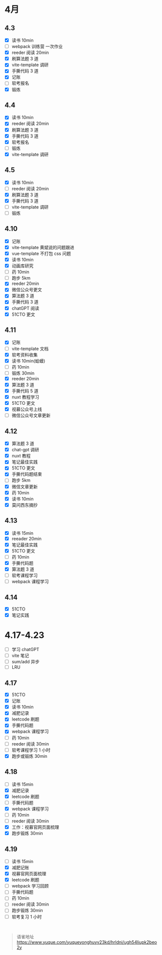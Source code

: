 # 4月
## 4.3

- [x] 读书 10min
- [ ] webpack 训练营 一次作业
- [x] reeder 阅读 20min
- [x] 刷算法题 3 道
- [x] vite-template 调研
- [x] 手撕代码 3 道
- [x] 记账
- [ ] 软考报名
- [x] 锻炼

## 4.4

- [x] 读书 10min
- [x] reeder 阅读 20min
- [x] 刷算法题 3 道
- [x] 手撕代码 3 道
- [x] 软考报名
- [ ] 锻炼
- [x] vite-template 调研

## 4.5

- [x] 读书 10min
- [ ] reeder 阅读 20min
- [x] 刷算法题 3 道
- [x] 手撕代码 3 道
- [ ] vite-template 调研
- [ ] 锻炼

## 4.10

- [x] 记账
- [x] vite-template 黄斌说的问题跟进
- [x] vue-template 不打包 css 问题
- [x] 读书 10min
- [x] 动画库研究
- [ ] 药 10min
- [ ] 跑步 5km
- [x] reeder 20min
- [x] 微信公众号更文
- [x] 算法题 3 道
- [x] 手撕代码 3 道
- [x] chatGPT 阅读
- [x] 51CTO 更文

## 4.11

- [x] 记账
- [ ] vite-template 文档
- [x] 软考资料收集
- [x] 读书 10min(蛤蟆)
- [ ] 药 10min
- [ ] 锻炼 30min
- [x] reeder 20min
- [x] 算法题 3 道
- [x] 手撕代码 5 道
- [x] nuxt 教程学习
- [x] 51CTO 更文
- [x] 视募公众号上线
- [ ] 微信公众号文章更新

## 4.12

- [x] 算法题 3 道
- [x] chat-gpt 调研
- [x] nuxt 教程
- [x] 笔记最佳实践
- [x] 51CTO 更文
- [x] 手撕代码题结束
- [ ] 跑步 5km
- [x] 微信文章更新
- [x] 药 10min
- [x] 读书 10min
- [x] 莫问西东摘抄

## 4.13

- [x] 读书 15min
- [x] reeader 20min
- [x] 笔记最佳实践
- [x] 51CTO 更文
- [ ] 药 10min
- [x] 手撕代码题
- [x] 算法题 3 道
- [ ] 软考课程学习
- [ ] webpack 课程学习

## 4.14

- [x] 51CTO
- [x] 笔记实践

# 4.17-4.23

- [ ] 学习 chatGPT
- [ ] vite 笔记
- [ ] sum/add 异步
- [ ] LRU

## 4.17

- [x] 51CTO
- [x] 记账
- [x] 读书 10min
- [x] 减肥记录
- [x] leetcode 刷题
- [x] 手撕代码题
- [x] webpack 课程学习
- [ ] 药 10min
- [ ] reeder 阅读 30min
- [ ] 软考课程学习 1 小时
- [x] 跑步或锻炼 30min

## 4.18

- [ ] 读书 15min
- [x] 减肥记录
- [x] leetcode 刷题
- [ ] 手撕代码题
- [x] webpack 课程学习
- [ ] 药 10min
- [ ] reeder 阅读 30min
- [x] 工作：视募官网页面梳理
- [x] 跑步锻炼 30min

## 4.19

- [ ] 读书 15min
- [x] 减肥记账
- [x] 视募官网页面梳理
- [x] leetcode 刷题
- [ ] webpack 学习回顾
- [ ] 手撕代码题
- [ ] 药 10min
- [ ] reeder 阅读 30min
- [ ] 跑步锻炼 30min
- [ ] 软考复习 1 小时

<br>
  
> 语雀地址 https://www.yuque.com/yuqueyonghuyv23kd/hrldni/ugh54liupk2beo2y